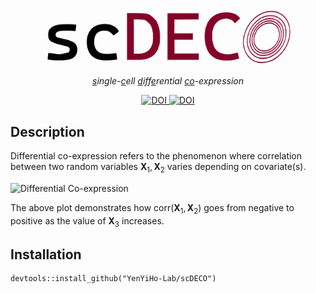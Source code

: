 <p align="center">
  <img src="./images/scdeco_logo.svg" alt="scDECO logo" width="400">
</p>

<p align="center">
  <i align="center"><ins>s</ins>ingle-<ins>c</ins>ell <ins>d</ins>iff<ins>e</ins>rential <ins>co</ins>-expression</i>
</p>

<div align="center">
  <a href="https://doi.org/10.1111/biom.13701">
    <img src="https://img.shields.io/badge/DOI-doi.org%2F10.1111%2Fbiom.13701-blue" alt="DOI">
  </a>
  <a href="https://doi.org/10.1111/biom.13457">
    <img src="https://img.shields.io/badge/DOI-doi.org%2F10.1111%2Fbiom.13457-blue" alt="DOI">
  </a>
</div>





## Description

Differential co-expression refers to the phenomenon where correlation between two random variables $\boldsymbol{X}_1, \boldsymbol{X}_2$ varies depending on covariate(s). 

<img src="images/dynamic_corr_plot.svg" alt="Differential Co-expression" width="600">

The above plot demonstrates how $\text{corr}\left(\boldsymbol{X}_1, \boldsymbol{X}_2\right)$ goes from negative to positive as the value of $\boldsymbol{X}_3$ increases.





## Installation

```{r, eval=FALSE, message=FALSE, warning=FALSE}
devtools::install_github("YenYiHo-Lab/scDECO")
```









